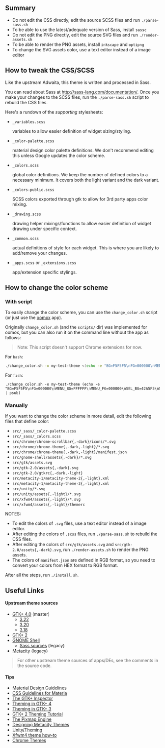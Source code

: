## Summary

- Do not edit the CSS directly, edit the source SCSS files and run `./parse-sass.sh`
- To be able to use the latest/adequate version of Sass, install `sassc`
- Do not edit the PNG directly, edit the source SVG files and run `./render-assets.sh`
- To be able to render the PNG assets, install `inkscape` and `optipng`
- To change the SVG assets color, use a text editor instead of a image editor

## How to tweak the CSS/SCSS

Like the upstream Adwaita, this theme is written and processed in Sass.

You can read about Sass at http://sass-lang.com/documentation/. Once you make
your changes to the SCSS files, run the `./parse-sass.sh` script to rebuild the
CSS files.

Here's a rundown of the _supporting_ stylesheets:

- `_variables.scss`

  variables to allow easier definition of widget sizing/styling.

- `_color-palette.scss`

  material design color palette definitions. We don't recommend editing this
  unless Google updates the color scheme.

- `_colors.scss`

  global color definitions. We keep the number of defined colors to a necessary
  minimum. It covers both the light variant and the dark variant.

- `_colors-public.scss`

  SCSS colors exported through gtk to allow for 3rd party apps color mixing.

- `_drawing.scss`

  drawing helper mixings/functions to allow easier definition of widget drawing
  under specific context.

- `_common.scss`

  actual definitions of style for each widget. This is where you are likely to
  add/remove your changes.

- `_apps.scss` or `_extensions.scss`

  app/extension specific stylings.

## How to change the color scheme

### With script

To easily change the color scheme, you can use the `change_color.sh` script (or
just use the [oomox](https://github.com/actionless/oomox) app).

Originally `change_color.sh` (and the `scripts/` dir) was implemented for oomox,
but you can also run it on the command line without the app as follows:

> Note: This script doesn't support Chrome extensions for now.

For `bash`:

```bash
./change_color.sh -o my-test-theme <(echo -e "BG=F5F5F5\nFG=000000\nMENU_BG=FFFFFF\nMENU_FG=000000\nSEL_BG=42A5F5\nSEL_FG=FFFFFF\nTXT_BG=FFFFFF\nTXT_FG=000000\nBTN_BG=FAFAFA\nBTN_FG=000000\nACCENT_BG=FF4081\n")
```

For `fish`:

```fish
./change_color.sh -o my-test-theme (echo -e "BG=F5F5F5\nFG=000000\nMENU_BG=FFFFFF\nMENU_FG=000000\nSEL_BG=42A5F5\nSEL_FG=FFFFFF\nTXT_BG=FFFFFF\nTXT_FG=000000\nBTN_BG=FAFAFA\nBTN_FG=000000\nACCENT_BG=FF4081\n" | psub)
```

### Manually

If you want to change the color scheme in more detail, edit the following files
that define color:

- `src/_sass/_color-palette.scss`
- `src/_sass/_colors.scss`
- `src/chrome/chrome-scrollbar{,-dark}/icons/*.svg`
- `src/chrome/chrome-theme{,-dark,-light}/*.svg`
- `src/chrome/chrome-theme{,-dark,-light}/manifest.json`
- `src/gnome-shell/assets{,-dark}/*.svg`
- `src/gtk/assets.svg`
- `src/gtk-2.0/assets{,-dark}.svg`
- `src/gtk-2.0/gtkrc{,-dark,-light}`
- `src/metacity-1/metacity-theme-2{,-light}.xml`
- `src/metacity-1/metacity-theme-3{,-light}.xml`
- `src/unity/*.svg`
- `src/unity/assets{,-light}/*.svg`
- `src/xfwm4/assets{,-light}/*.svg`
- `src/xfwm4/assets{,-light}/themerc`

NOTES:

- To edit the colors of `.svg` files, use a text editor instead of a image editor.
- After editing the colors of `.scss` files, run `./parse-sass.sh` to rebuild the CSS files.
- After editing the colors of `src/gtk/assets.svg` and `src/gtk-2.0/assets{,-dark}.svg`, run `./render-assets.sh` to render the PNG assets.
- The colors of `manifest.json` are defined in RGB format, so you need to convert your colors from HEX format to RGB format.

After all the steps, run `./install.sh`.

## Useful Links

#### Upstream theme sources

- [GTK+ 4.0](https://gitlab.gnome.org/GNOME/gtk/tree/master/gtk/theme/Adwaita) (master)
  - [3.22](https://gitlab.gnome.org/GNOME/gtk/tree/gtk-3-22/gtk/theme/Adwaita)
  - [3.20](https://gitlab.gnome.org/GNOME/gtk/tree/gtk-3-20/gtk/theme/Adwaita)
  - [3.18](https://gitlab.gnome.org/GNOME/gtk/tree/gtk-3-18/gtk/theme/Adwaita)
- [GTK+ 2](https://gitlab.gnome.org/GNOME/gnome-themes-extra/tree/master/themes/Adwaita/gtk-2.0)
- [GNOME Shell](https://gitlab.gnome.org/GNOME/gnome-shell/tree/master/data/theme)
  - [Sass sources](https://github.com/GNOME/gnome-shell-sass) (legacy)
- [Metacity](https://gitlab.gnome.org/GNOME/gnome-themes-extra/tree/gnome-3-14/themes/Adwaita/metacity-1) (legacy)

> For other upstream theme sources of apps/DEs, see the comments in the source code.

#### Tips

- [Material Design Guidelines](https://www.material.io/guidelines/)
- [CSS Guidelines for Materia](https://github.com/nana-4/materia-theme/wiki/CSS-Guidelines)
- [The GTK+ Inspector](https://blog.gtk.org/2017/04/05/the-gtk-inspector/)
- [Theming in GTK+ 4](https://developer.gnome.org/gtk4/stable/theming.html)
- [Theming in GTK+ 3](https://developer.gnome.org/gtk3/stable/theming.html)
- [GTK+ 2 Theming Tutorial](https://wiki.gnome.org/Attic/GnomeArt/Tutorials/GtkThemes)
- [The Pixmap Engine](https://wiki.gnome.org/Attic/GnomeArt/Tutorials/GtkEngines/PixmapEngine)
- [Designing Metacity Themes](https://wiki.gnome.org/Attic/GnomeArt/Tutorials/MetacityThemes)
- [Unity/Theming](https://wiki.ubuntu.com/Unity/Theming)
- [Xfwm4 theme how-to](https://wiki.xfce.org/howto/xfwm4_theme)
- [Chrome Themes](https://developer.chrome.com/extensions/themes)
